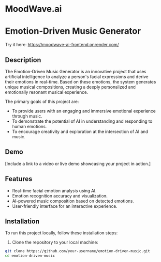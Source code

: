 # MoodWave.ai
# Emotion-Driven Music Generator
Try it here: https://moodwave-ai-frontend.onrender.com/
## Description

The Emotion-Driven Music Generator is an innovative project that uses artificial intelligence to analyze a person's facial expressions and derive their emotions in real-time. Based on these emotions, the system generates unique musical compositions, creating a deeply personalized and emotionally resonant musical experience.

The primary goals of this project are:
- To provide users with an engaging and immersive emotional experience through music.
- To demonstrate the potential of AI in understanding and responding to human emotions.
- To encourage creativity and exploration at the intersection of AI and music.

## Demo

[Include a link to a video or live demo showcasing your project in action.]

## Features

- Real-time facial emotion analysis using AI.
- Emotion recognition accuracy and visualization.
- AI-powered music composition based on detected emotions.
- User-friendly interface for an interactive experience.

## Installation

To run this project locally, follow these installation steps:

1. Clone the repository to your local machine:

```bash
git clone https://github.com/your-username/emotion-driven-music.git
cd emotion-driven-music
